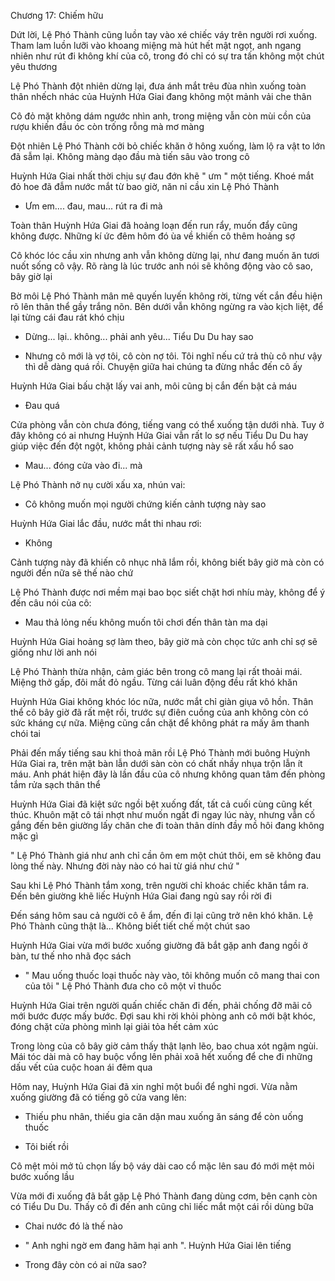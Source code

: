 




Chương 17: Chiếm hữu

Dứt lời, Lệ Phó Thành cũng luồn tay vào xé chiếc váy trên người rơi xuống. Tham lam luồn lưỡi vào khoang miệng mà hút hết mật ngọt, anh ngang nhiên như rút đi không khí của cô, trong đó chỉ có sự tra tấn không một chút yêu thương

Lệ Phó Thành đột nhiên dừng lại, đưa ánh mắt trêu đùa nhìn xuống toàn thân nhếch nhác của Huỳnh Hứa Giai đang không một mảnh vải che thân

Cô đỏ mặt không dám ngước nhìn anh, trong miệng vẫn còn mùi cồn của rượu khiến đầu óc còn trống rỗng mà mơ màng

Đột nhiên Lệ Phó Thành cởi bỏ chiếc khăn ở hông xuống, làm lộ ra vật to lớn đã sẫm lại. Không màng dạo đầu mà tiến sâu vào trong cô

Huỳnh Hứa Giai nhất thời chịu sự đau đớn khẽ " ưm " một tiếng. Khoé mắt đỏ hoe đã đẫm nước mắt từ bao giờ, năn nỉ cầu xin Lệ Phó Thành

- Ưm em.... đau, mau... rút ra đi mà

Toàn thân Huỳnh Hứa Giai đã hoảng loạn đến run rẩy, muốn đẩy cũng không được. Những kí ức đêm hôm đó ùa về khiến cô thêm hoảng sợ

Cô khóc lóc cầu xin nhưng anh vẫn không dừng lại, như đang muốn ăn tươi nuốt sống cô vậy. Rõ ràng là lúc trước anh nói sẽ không động vào cô sao, bây giờ lại

Bờ môi Lệ Phó Thành mân mê quyến luyến không rời, từng vết cắn đều hiện rõ lên thân thể gầy trắng nõn. Bên dưới vẫn không ngừng ra vào kịch liệt, để lại từng cái đau rát khó chịu

- Dừng... lại.. không... phải anh yêu... Tiểu Du Du hay sao

- Nhưng cô mới là vợ tôi, cô còn nợ tôi. Tôi nghĩ nếu cứ trả thù cô như vậy thì dễ dàng quá rồi. Chuyện giữa hai chúng ta đừng nhắc đến cô ấy

Huỳnh Hứa Giai bấu chặt lấy vai anh, môi cũng bị cắn đến bật cả máu

- Đau quá

Cửa phòng vẫn còn chưa đóng, tiếng vang có thể xuống tận dưới nhà. Tuy ở đây không có ai nhưng Huỳnh Hứa Giai vẫn rất lo sợ nếu Tiểu Du Du hay giúp việc đến đột ngột, không phải cảnh tượng này sẽ rất xấu hổ sao

- Mau... đóng cửa vào đi... mà

Lệ Phó Thành nở nụ cười xấu xa, nhún vai:

- Cô không muốn mọi người chứng kiến cảnh tượng này sao

Huỳnh Hứa Giai lắc đầu, nước mắt thi nhau rơi:

- Không

Cảnh tượng này đã khiến cô nhục nhã lắm rồi, không biết bây giờ mà còn có người đến nữa sẽ thế nào chứ

Lệ Phó Thành được nơi mềm mại bao bọc siết chặt hơi nhíu mày, không để ý đến câu nói của cô:

- Mau thả lỏng nếu không muốn tôi chơi đến thân tàn ma dại

Huỳnh Hứa Giai hoảng sợ làm theo, bây giờ mà còn chọc tức anh chỉ sợ sẽ giống như lời anh nói

Lệ Phó Thành thừa nhận, cảm giác bên trong cô mang lại rất thoải mái. Miệng thở gấp, đôi mắt đỏ ngầu. Từng cái luân động đều rất khó khăn

Huỳnh Hứa Giai không khóc lóc nữa, nước mắt chỉ giàn giụa vô hồn. Thân thể cô bây giờ đã rất mệt rồi, trước sự điên cuồng của anh không còn có sức kháng cự nữa. Miệng cũng cắn chặt để không phát ra mấy âm thanh chói tai

Phải đến mấy tiếng sau khi thoả mãn rồi Lệ Phó Thành mới buông Huỳnh Hứa Giai ra, trên mặt bàn lẫn dưới sàn còn có chất nhầy nhụa trộn lẫn ít máu. Anh phát hiện đây là lần đầu của cô nhưng không quan tâm đến phòng tắm rửa sạch thân thể

Huỳnh Hứa Giai đã kiệt sức ngồi bệt xuống đất, tất cả cuối cùng cũng kết thúc. Khuôn mặt cô tái nhợt như muốn ngất đi ngay lúc này, nhưng vẫn cố gắng đến bên giường lấy chăn che đi toàn thân dính đầy mồ hôi đang không mặc gì

" Lệ Phó Thành giá như anh chỉ cần ôm em một chút thôi, em sẽ không đau lòng thế này. Nhưng đời này nào có hai từ giá như chứ "

Sau khi Lệ Phó Thành tắm xong, trên người chỉ khoác chiếc khăn tắm ra. Đến bên giường khẽ liếc Huỳnh Hứa Giai đang ngủ say rồi rời đi

Đến sáng hôm sau cả người cô ê ẩm, đến đi lại cũng trở nên khó khăn. Lệ Phó Thành cũng thật là... Không biết tiết chế một chút sao

Huỳnh Hứa Giai vừa mới bước xuống giường đã bắt gặp anh đang ngồi ở bàn, tư thế nho nhã đọc sách

- " Mau uống thuốc loại thuốc này vào, tôi không muốn cô mang thai con của tôi " Lệ Phó Thành đưa cho cô một vỉ thuốc

Huỳnh Hứa Giai trên người quấn chiếc chăn đi đến, phải chống đỡ mãi cô mới bước được mấy bước. Đợi sau khi rời khỏi phòng anh cô mới bật khóc, đóng chặt cửa phòng mình lại giải tỏa hết cảm xúc

Trong lòng của cô bây giờ cảm thấy thật lạnh lẽo, bao chua xót ngậm ngùi. Mái tóc dài mà cô hay buộc vổng lên phải xoã hết xuống để che đi những dấu vết của cuộc hoan ái đêm qua

Hôm nay, Huỳnh Hứa Giai đã xin nghỉ một buổi để nghỉ ngơi. Vừa nằm xuống giường đã có tiếng gõ cửa vang lên:

- Thiếu phu nhân, thiếu gia căn dặn mau xuống ăn sáng để còn uống thuốc

- Tôi biết rồi

Cô mệt mỏi mở tủ chọn lấy bộ váy dài cao cổ mặc lên sau đó mới mệt mỏi bước xuống lầu

Vừa mới đi xuống đã bắt gặp Lệ Phó Thành đang dùng cơm, bên cạnh còn có Tiểu Du Du. Thấy cô đi đến anh cũng chỉ liếc mắt một cái rồi dùng bữa

- Chai nước đó là thế nào

- " Anh nghi ngờ em đang hãm hại anh ". Huỳnh Hứa Giai lên tiếng

- Trong đây còn có ai nữa sao?




